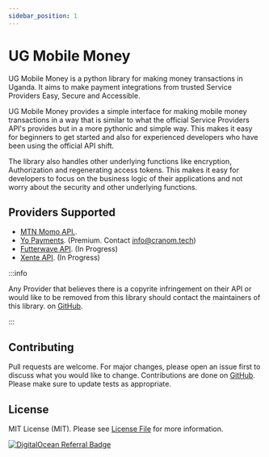 ```yaml
---
sidebar_position: 1
---
```


# UG Mobile Money

UG Mobile Money is a python library for making money transactions in Uganda. It aims to make payment integrations from trusted Service Providers Easy, Secure and Accessible.

UG Mobile Money provides a simple interface for making mobile money transactions in a way that is similar to what the official Service Providers API's provides but in a more pythonic and simple way. This makes it easy for beginners to get started and also for experienced developers who have been using the official API shift.

The library also handles other underlying functions like encryption, Authorization and regenerating access tokens. This makes it easy for developers to focus on the business logic of their applications and not worry about the security and other underlying functions.

## Providers Supported

- [MTN Momo API.](https://momodeveloper.mtn.com).
- [Yo Payments](https://www.yo.co.ug/). (Premium. Contact [info@cranom.tech](mailto:info@cranom.tech))
- [Futterwave API](https://flutterwave.com/ug/). (In Progress)
- [Xente API](https://www.xente.co/). (In Progress)



:::info

Any Provider that believes there is a copyrite infringement on their API or would like to be removed from this library should contact the maintainers of this library. on [GitHub](https://github.com/open-ug).

:::



## Contributing

Pull requests are welcome. For major changes, please open an issue first to discuss what you would like to change. Contributions are done on [GitHub](https://github.com/open-ug/ugmobilemoney-py). Please make sure to update tests as appropriate.

## License

MIT License (MIT). Please see [License File](https://github.com/open-ug/ugmobilemoney-py/blob/main/LICENSE) for more information.

[![DigitalOcean Referral Badge](https://web-platforms.sfo2.cdn.digitaloceanspaces.com/WWW/Badge%201.svg)](https://www.digitalocean.com/?refcode=ad96e8b378d5&utm_campaign=Referral_Invite&utm_medium=Referral_Program&utm_source=badge)